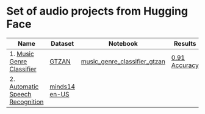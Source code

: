 # Set of audio projects from Hugging Face

| Name | Dataset | Notebook | Results |
| --- | --- | --- | --- |
| 1. [Music Genre Classifier](https://huggingface.co/learn/audio-course/chapter4/hands_on) |[GTZAN](https://huggingface.co/datasets/marsyas/gtzan) | [music_genre_classifier_gtzan](/music_genre_classifier_gtzan.ipynb) | [0.91 Accuracy](https://huggingface.co/jaymanvirk/ast-finetuned-audioset-10-10-0.4593-finetuned-gtzan) |
| 2. [Automatic Speech Recognition](https://huggingface.co/learn/audio-course/chapter5/hands_on) | [minds14 en-US](https://huggingface.co/datasets/PolyAI/minds14) |  |  |
